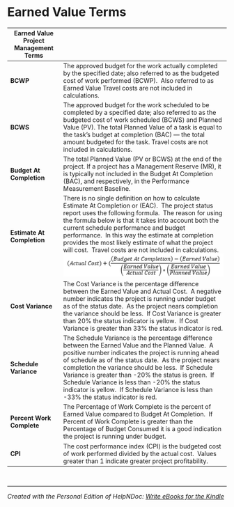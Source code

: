 # Earned Value Terms

| **Earned Value Project Management Terms** |  |
| --- | --- |
| **BCWP** | The approved budget for the work actually completed by the specified date; also referred to as the budgeted cost of work performed (BCWP).&nbsp; Also referred to as Earned Value Travel costs are not included in calculations. |
| **BCWS** | The approved budget for the work scheduled to be completed by a specified date; also referred to as the budgeted cost of work scheduled (BCWS) and Planned Value (PV). The total Planned Value of a task is equal to the task’s budget at completion (BAC) — the total amount budgeted for the task. Travel costs are not included in calculations. |
| **Budget At Completion** | The total Planned Value (PV or BCWS) at the end of the project. If a project has a Management Reserve (MR), it is typically not included in the Budget At Completion (BAC), and respectively, in the Performance Measurement Baseline. |
| **Estimate At Completion** | There is no single definition on how to calculate Estimate At Completion or (EAC).&nbsp; The project status report uses the following formula.&nbsp; The reason for using the formula below is that it takes into account both the current schedule performance and budget performance.&nbsp; In this way the estimate at completion provides the most likely estimate of what the project will cost.&nbsp; Travel costs are not included in calculations. ![Image](<lib/NewItem2.png>) |
| **Cost Variance** | The Cost Variance is the percentage difference between the Earned Value and Actual Cost.&nbsp; A negative number indicates the project is running under budget as of the status date.&nbsp; As the project nears completion the variance should be less.&nbsp; If Cost Variance is greater than 20% the status indicator is yellow.&nbsp; If Cost Variance is greater than 33% the status indicator is red. |
| **Schedule Variance** | The Schedule Variance is the percentage difference between the Earned Value and the Planned Value.&nbsp; A positive number indicates the project is running ahead of schedule as of the status date.&nbsp; As the project nears completion the variance should be less.&nbsp; If Schedule Variance is greater than -20% the status is green.&nbsp; If Schedule Variance is less than -20% the status indicator is yellow.&nbsp; If Schedule Variance is less than -33% the status indicator is red. |
| **Percent Work Complete** | The Percentage of Work Complete is the percent of Earned Value compared to Budget At Completion.&nbsp; If Percent of Work Complete is greater than the Percentage of Budget Consumed it is a good indication the project is running under budget. |
| **CPI** | The cost performance index (CPI) is the budgeted cost of work performed divided by the actual cost.&nbsp; Values greater than 1 indicate greater project profitability. |


&nbsp;


***
_Created with the Personal Edition of HelpNDoc: [Write eBooks for the Kindle](<https://www.helpndoc.com/feature-tour/create-ebooks-for-amazon-kindle>)_
